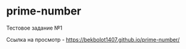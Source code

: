 # prime-number
Тестовое задание №1

Ссылка на просмотр - https://bekbolot1407.github.io/prime-number/

